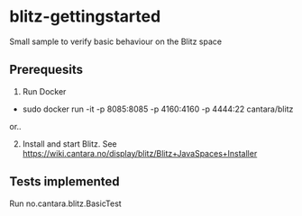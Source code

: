 blitz-gettingstarted
=====

Small sample to verify basic behaviour on the Blitz space

Prerequesits
-----

1. Run Docker

* sudo docker run -it -p 8085:8085 -p 4160:4160 -p 4444:22 cantara/blitz 

or..

2. Install and start Blitz. See https://wiki.cantara.no/display/blitz/Blitz+JavaSpaces+Installer

Tests implemented
-----
Run no.cantara.blitz.BasicTest



